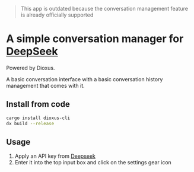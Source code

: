 > This app is outdated because the conversation management feature is already officially supported

# A simple conversation manager for [DeepSeek](https://chat.deepseek.com)

Powered by Dioxus.

A basic conversation interface with a basic conversation history management that comes with it.

## Install from code

```sh
cargo install dioxus-cli
dx build --release
```

## Usage

1. Apply an API key from [Deepseek](https://platform.deepseek.com/api_keys)
2. Enter it into the top input box and click on the settings gear icon